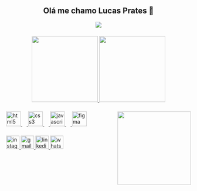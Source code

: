 <h2 align="center">Olá me chamo Lucas Prates 👋</h2> 
<div align="center">
  <img src="https://profile-counter.glitch.me/pratestech/count.svg?"  />
</div>

###

<div align="center">
  <a href="https://github.com/pratestech">
  <img height="180em" src="https://github-readme-stats.vercel.app/api?username=pratestech&show_icons=true&theme=dark#gh-dark-mode-only)](https://github.com/anuraghazra/github-readme-stats#gh-dark-mode-only"/img>
  <img height="180em" src="https://github-readme-stats.vercel.app/api/top-langs/?username=pratestech&layout=donut&langs_count=7&theme=dark"/>
</div>

###

  <img align="right" height="200" src="https://steamuserimages-a.akamaihd.net/ugc/1669113108790361549/C63886A74712175B5CF527F1EB9A60A09FE3065E/?imw=268&imh=268&ima=fit&impolicy=Letterbox&imcolor=%23000000&letterbox=true"  />

###

<div align="left">
  <img src="https://cdn.jsdelivr.net/gh/devicons/devicon/icons/html5/html5-original.svg" height="40" alt="html5 logo"  />
  <img width="12" />
  <img src="https://cdn.jsdelivr.net/gh/devicons/devicon/icons/css3/css3-original.svg" height="40" alt="css3 logo"  />
  <img width="12" />
  <img src="https://cdn.jsdelivr.net/gh/devicons/devicon/icons/javascript/javascript-original.svg" height="40" alt="javascript logo"  />
  <img width="12" />
  <img src="https://cdn.jsdelivr.net/gh/devicons/devicon/icons/figma/figma-original.svg" height="40" alt="figma logo"  />
</div>

###

<div align="left">
  <img src="https://img.shields.io/static/v1?message=Instagram&logo=instagram&label=&color=E4405F&logoColor=white&labelColor=&style=for-the-badge" height="36" alt="instagram logo"  />
  <img src="https://img.shields.io/static/v1?message=Gmail&logo=gmail&label=&color=D14836&logoColor=white&labelColor=&style=for-the-badge" height="36" alt="gmail logo"  />
  <img src="https://img.shields.io/static/v1?message=LinkedIn&logo=linkedin&label=&color=0077B5&logoColor=white&labelColor=&style=for-the-badge" height="36" alt="linkedin logo"  />
  <img src="https://img.shields.io/static/v1?message=Whatsapp&logo=whatsapp&label=&color=25D366&logoColor=white&labelColor=&style=for-the-badge" height="36" alt="whatsapp logo"  />
</div>

###
